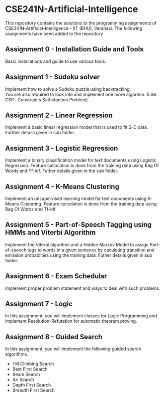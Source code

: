 # CSE241N-Artificial-Intelligence
This repository contains the solutions to the programming assignments of CSE241N-Artificial-Intelligence - IIT (BHU), Varanasi.
The following assignments have been added to the repository

## Assignment 0 - Installation Guide and Tools  
Basic Installations and guide to use various tools.

## Assignment 1 - Sudoku solver  
Implement how to solve a Sudoku puzzle using backtracking.  
You are also required to look into and implement one more algorihm. (Like CSP : Constraints Satfisfaction Problem)  
  
## Assignment 2 - Linear Regression
Implement a basic linear regression model that is used to fit 2-D data. Further details given in sub folder.

## Assignment 3 - Logistic Regression
Implement a binary classification model for text documents using Logistic Regression. Feature calculation is done from the training data using Bag Of Words and Tf-idf. Futher details given in the sub folder.

## Assignment 4 - K-Means Clustering
Implement an unsupervised learning model for text documents using K-Means Clustering. Feature calculation is done from the training data using Bag Of Words and Tf-idf.
  
## Assignment 5 - Part-of-Speech Tagging using HMMs and Viterbi Algorithm
Implement the Viterbi algorithm and a Hidden Markov Model to assign Part-of-speech tags to words in a given sentence by caculating transition and emission probablities using the training data. Futher details given in sub folder.  

## Assignment 6 - Exam Schedular
Implement proper problem statement and ways to deal with such problems.

## Assignment 7 - Logic
In this assignment, you will implement classes for Logic Programming and implement 
Resolution-Refutation for automatic theorem proving.   

## Assignment 8 - Guided Search
In this assignment, you will implement the following guided search algorithms.

- Hill Climbing Search
- Best First Search
- Beam Search
- A* Search
- Depth First Search
- Breadth First Search

